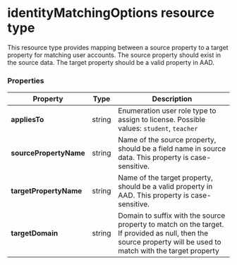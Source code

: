 # identityMatchingOptions resource type

This resource type provides mapping between a source property to a target property for matching user accounts. The source property should exist in the source data. The target property should be a valid property in AAD.

### Properties

| Property | Type | Description |
|-|-|-|
| **appliesTo** | string |  Enumeration user role type to assign to license. Possible values: `student`, `teacher`       |
| **sourcePropertyName** | string |  Name of the source property, should be a field name in source data. This property is case-sensitive.        |
| **targetPropertyName** | string |  Name of the target property, should be a valid property in AAD. This property is case-sensitive.     |
| **targetDomain** | string |  Domain to suffix with the source property to match on the target. If provided as null, then the source property will be used to match with the target property         |

